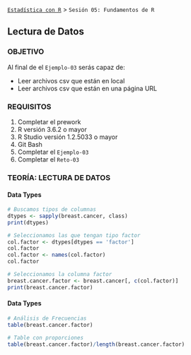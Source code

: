 [`Estadística con R`](../Readme.md) > `Sesión 05: Fundamentos de R` 

## Lectura de Datos

### OBJETIVO

Al final de el `Ejemplo-03` serás capaz de:
- Leer archivos csv que están en local
- Leer archivos csv que están en una página URL

### REQUISITOS

1. Completar el prework
2. R versión 3.6.2 o mayor
3. R Studio versión 1.2.5033 o mayor 
4. Git Bash
5. Completar el `Ejemplo-03` 
6. Completar el `Reto-03`

### TEORÍA: LECTURA DE DATOS

#### Data Types

```r
# Buscamos tipos de columnas
dtypes <- sapply(breast.cancer, class)
print(dtypes)

# Seleccionamos las que tengan tipo factor
col.factor <- dtypes[dtypes == 'factor']
col.factor
col.factor <- names(col.factor)
col.factor

# Seleccionamos la columna factor
breast.cancer.factor <- breast.cancer[, c(col.factor)]
print(breast.cancer.factor)

```

#### Data Types

```r
# Análisis de Frecuencias
table(breast.cancer.factor)

# Table con proporciones
table(breast.cancer.factor)/length(breast.cancer.factor)
```
